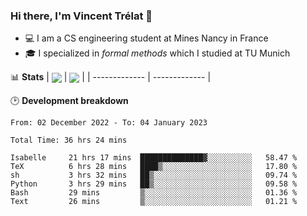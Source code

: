 ### Hi there, I'm Vincent Trélat 👋
 - 💻 I am a CS engineering student at Mines Nancy in France
 - 🎓 I specialized in *formal methods* which I studied at TU Munich

📊 **Stats**
| <img align="center" src="https://github-readme-stats.vercel.app/api?username=VTrelat&show_icons=true&include_all_commits=true&theme=tokyonight&hide_border=true" /> | <img align="center" src="https://github-readme-stats.vercel.app/api/top-langs/?username=VTrelat&layout=compact&theme=tokyonight&hide_border=true&exclude_repo=ElevatorSimulator" /> |
| ------------- | ------------- |

🕑 **Development breakdown**
<!--START_SECTION:waka-->

```text
From: 02 December 2022 - To: 04 January 2023

Total Time: 36 hrs 24 mins

Isabelle     21 hrs 17 mins  ██████████████▓░░░░░░░░░░   58.47 %
TeX          6 hrs 28 mins   ████▒░░░░░░░░░░░░░░░░░░░░   17.80 %
sh           3 hrs 32 mins   ██▒░░░░░░░░░░░░░░░░░░░░░░   09.74 %
Python       3 hrs 29 mins   ██▒░░░░░░░░░░░░░░░░░░░░░░   09.58 %
Bash         29 mins         ▒░░░░░░░░░░░░░░░░░░░░░░░░   01.36 %
Text         26 mins         ▒░░░░░░░░░░░░░░░░░░░░░░░░   01.21 %
```

<!--END_SECTION:waka-->
